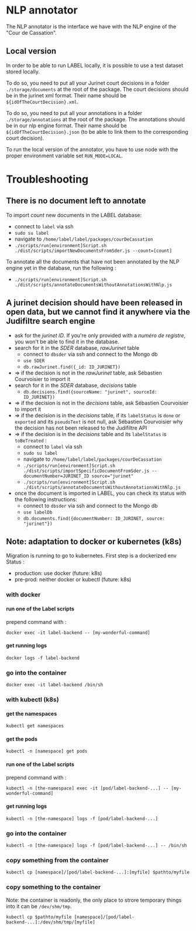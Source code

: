 # NLP annotator

The NLP annotator is the interface we have with the NLP engine of the "Cour de Cassation".

## Local version

In order to be able to run LABEL locally, it is possible to use a test dataset stored locally.

To do so, you need to put all your Jurinet court decisions in a folder `./storage/documents` at the root of the
package. The court decisions should be in the jurinet xml format. Their name should be `${idOfTheCourtDecision}.xml`.

To do so, you need to put all your annotations in a folder `./storage/annotations` at the root of the
package. The annotations should be in our nlp engine format. Their name should be `${idOfTheCourtDecision}.json`
(to be able to link them to the corresponding court decision).

To run the local version of the annotator, you have to use node with the proper environment variable set `RUN_MODE=LOCAL`.

# Troubleshooting

## There is no document left to annotate

To import _count_ new documents in the LABEL database:

- connect to `label` via ssh
- `sudo su label`
- navigate to `/home/label/label/packages/courDeCassation`
- `./scripts/run[environment]Script.sh ./dist/scripts/importNewDocumentsFromSder.js --count=[count]`

To annotate all the documents that have not been annotated by the NLP engine yet in the database, run the following :

- `./scripts/run[environment]Script.sh ./dist/scripts/annotateDocumentsWithoutAnnotationsWithNlp.js`

## A jurinet decision should have been released in open data, but we cannot find it anywhere via the Judifiltre search engine

- ask for the _jurinet ID_. If you're only provided with a _numéro de registre_, you won't be able to find it in the database.
- search for it in the _SDER_ database, _rawJurinet_ table
  - connect to `dbsder` via ssh and connect to the Mongo db
  - `use SDER`
  - `db.rawJurinet.find({_id: ID_JURINET})`
- => if the decision is not in the _rawJurinet_ table, ask Sébastien Courvoisier to import it
- search for it in the _SDER_ database, _decisions_ table
  - `db.decisions.find({sourceName: "jurinet", sourceId: ID_JURINET})`
- => if the decision is not in the _decisions_ table, ask Sébastien Courvoisier to import it
- => if the decision is in the _decisions_ table, if its `labelStatus` is `done` or `exported` and its `pseudoText` is not null, ask Sébastien Courvoisier why the decision has not been released to the Judifiltre API
- => if the decision is in the _decisions_ table and its `labelStatus` is `toBeTreated` :
  - connect to `label` via ssh
  - `sudo su label`
  - navigate to `/home/label/label/packages/courDeCassation`
  - `./scripts/run[environment]Script.sh ./dist/scripts/importSpecificDocumentFromSder.js --documentNumber=JURINET_ID source="jurinet"`
  - `./scripts/run[environment]Script.sh ./dist/scripts/annotateDocumentsWithoutAnnotationsWithNlp.js`
- once the document is imported in LABEL, you can check its status with the following instructions:
  - connect to `dbsder` via ssh and connect to the Mongo db
  - `use labelDb`
  - `db.documents.find({documentNumber: ID_JURINET, source: "jurinet"})`


## Note: adaptation to docker or kubernetes (k8s)

Migration is running to go to kubernetes. First step is a dockerized env
Status :
- production: use docker (future: k8s)
- pre-prod: neither docker or kubectl (future: k8s)

### with docker
#### run one of the Label scripts
prepend command with :
```
docker exec -it label-backend -- [my-wonderful-command]
```
#### get running logs
```
docker logs -f label-backend
```

### go into the container
```
docker exec -it label-backend /bin/sh
```

### with kubectl (k8s)
#### get the namespaces
```
kubectl get namespaces
```
#### get the pods
```
kubectl -n [namespace] get pods
```

#### run one of the Label scripts
prepend command with :
```
kubectl -n [the-namespace] exec -it [pod/label-backend-...] -- [my-wonderful-command]
```

#### get running logs
```
kubectl -n [the-namespace] logs -f [pod/label-backend-...]
```

### go into the container
```
kubectl -n [the-namespace] logs -f [pod/label-backend-...] -- /bin/sh
```
### copy something from the container
```
kubectl cp [namespace]/[pod/label-backend-...]:[myfile] $pathto/myfile
```
### copy something to the container
Note: the container is readonly, the only place to strore temporary things into it can be `/dev/shm/tmp`.
```
kubectl cp $pathto/myfile [namespace]/[pod/label-backend-...]:/dev/shm/tmp/[myfile]
```
